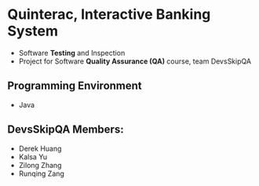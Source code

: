 # Quinterac, Interactive Banking System
- Software **Testing** and Inspection
- Project for Software **Quality Assurance (QA)** course, team DevsSkipQA

Programming Environment
--------------------------
- Java

DevsSkipQA Members:
--------------------------
- Derek Huang
- Kalsa Yu
- Zilong Zhang
- Runqing Zang

